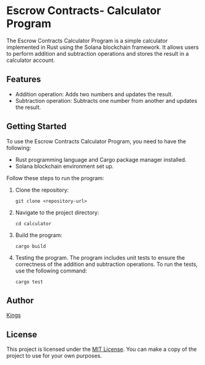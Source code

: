 # Escrow Contracts- Calculator Program

The Escrow Contracts Calculator Program is a simple calculator implemented in Rust using the Solana blockchain framework. It allows users to perform addition and subtraction operations and stores the result in a calculator account.

## Features

- Addition operation: Adds two numbers and updates the result.
- Subtraction operation: Subtracts one number from another and updates the result.

## Getting Started

To use the Escrow Contracts Calculator Program, you need to have the following:

- Rust programming language and Cargo package manager installed.
- Solana blockchain environment set up.

Follow these steps to run the program:

1. Clone the repository:

   ```shell
   git clone <repository-url>
   ```

2. Navigate to the project directory:

    ```shell
    cd calculator
    ```

3. Build the program:

    ```shell
    cargo build
    ```

4. Testing the program.
The program includes unit tests to ensure the correctness of the addition and subtraction operations. To run the tests, use the following command:

    ```shell
    cargo test
    ```

## Author

[Kings](https://github.com/mastkings)

## License

This project is licensed under the [MIT License](LICENSE).
You can make a copy of the project to use for your own purposes.

